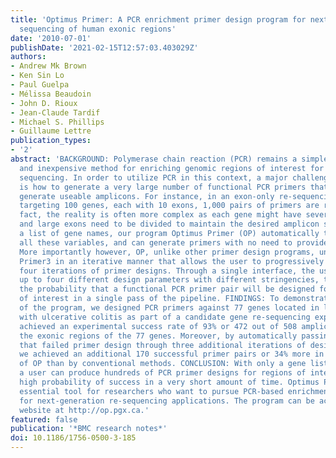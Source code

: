 ```yaml
---
title: 'Optimus Primer: A PCR enrichment primer design program for next-generation
  sequencing of human exonic regions'
date: '2010-07-01'
publishDate: '2021-02-15T12:57:03.403029Z'
authors:
- Andrew Mk Brown
- Ken Sin Lo
- Paul Guelpa
- Mélissa Beaudoin
- John D. Rioux
- Jean-Claude Tardif
- Michael S. Phillips
- Guillaume Lettre
publication_types:
- '2'
abstract: 'BACKGROUND: Polymerase chain reaction (PCR) remains a simple, flexible,
  and inexpensive method for enriching genomic regions of interest for next-generation
  sequencing. In order to utilize PCR in this context, a major challenge facing researchers
  is how to generate a very large number of functional PCR primers that will successfully
  generate useable amplicons. For instance, in an exon-only re-sequencing project
  targeting 100 genes, each with 10 exons, 1,000 pairs of primers are required. In
  fact, the reality is often more complex as each gene might have several isoforms
  and large exons need to be divided to maintain the desired amplicon size. With only
  a list of gene names, our program Optimus Primer (OP) automatically takes into account
  all these variables, and can generate primers with no need to provide genome coordinates.
  More importantly however, OP, unlike other primer design programs, uniquely utilizes
  Primer3 in an iterative manner that allows the user to progressively design up to
  four iterations of primer designs. Through a single interface, the user can specify
  up to four different design parameters with different stringencies, thus increasing
  the probability that a functional PCR primer pair will be designed for all regions
  of interest in a single pass of the pipeline. FINDINGS: To demonstrate the effectiveness
  of the program, we designed PCR primers against 77 genes located in loci associated
  with ulcerative colitis as part of a candidate gene re-sequencing experiment. We
  achieved an experimental success rate of 93% or 472 out of 508 amplicons spanning
  the exonic regions of the 77 genes. Moreover, by automatically passing amplicons
  that failed primer design through three additional iterations of design parameters,
  we achieved an additional 170 successful primer pairs or 34% more in a single pass
  of OP than by conventional methods. CONCLUSION: With only a gene list and PCR parameters,
  a user can produce hundreds of PCR primer designs for regions of interest with a
  high probability of success in a very short amount of time. Optimus Primer is an
  essential tool for researchers who want to pursue PCR-based enrichment strategies
  for next-generation re-sequencing applications. The program can be accessed via
  website at http://op.pgx.ca.'
featured: false
publication: '*BMC research notes*'
doi: 10.1186/1756-0500-3-185
---
```


